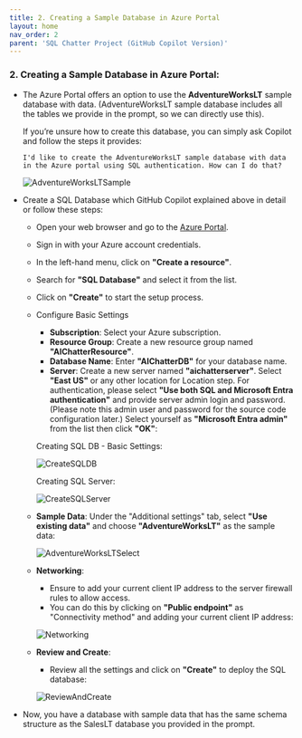 ```yaml
---
title: 2. Creating a Sample Database in Azure Portal
layout: home
nav_order: 2
parent: 'SQL Chatter Project (GitHub Copilot Version)'
---
```


### 2. Creating a Sample Database in Azure Portal:

* The Azure Portal offers an option to use the **AdventureWorksLT** sample database with data. (AdventureWorksLT sample database includes all the tables we provide in the prompt, so we can directly use this). 

   If you’re unsure how to create this database, you can simply ask Copilot and follow the steps it provides:

    ```
    I'd like to create the AdventureWorksLT sample database with data in the Azure portal using SQL authentication. How can I do that?
    ```
    
    ![AdventureWorksLTSample](./CopilotImages/AdventureWorksLTSample.png)

* Create a SQL Database which GitHub Copilot explained above in detail or follow these steps:
  * Open your web browser and go to the [Azure Portal](https://ms.portal.azure.com/). 
  * Sign in with your Azure account credentials.
  * In the left-hand menu, click on **"Create a resource"**.
  * Search for **"SQL Database"** and select it from the list.
  * Click on **"Create"** to start the setup process.
  * Configure Basic Settings
    * **Subscription**: Select your Azure subscription.
    * **Resource Group**: Create a new resource group named **"AIChatterResource"**.
    * **Database Name**: Enter **"AIChatterDB"** for your database name.
    * **Server**: Create a new server named **"aichatterserver"**. Select **"East US"** or any other location for Location step. For authentication, please select **"Use both SQL and Microsoft Entra authentication"** and provide server admin login and password. (Please note this admin user and password for the source code configuration later.)
  Select yourself as **"Microsoft Entra admin"** from the list then click **"OK"**:

    Creating SQL DB - Basic Settings:

    ![CreateSQLDB](./SQLChatterImages/CreateSQLDB1.png)

    Creating SQL Server:

    ![CreateSQLServer](./SQLChatterImages/CreateSQLServer.png)

   * **Sample Data**: Under the "Additional settings" tab, select **"Use existing data"** and choose **"AdventureWorksLT"** as the sample data:

     ![AdventureWorksLTSelect](./SQLChatterImages/AdventureWorksLTSelect.png)

   * **Networking**: 

     * Ensure to add your current client IP address to the server firewall rules to allow access.
     * You can do this by clicking on **"Public endpoint"** as "Connectivity method" and adding your current client IP address:

     ![Networking](./SQLChatterImages/Networking.png)

   * **Review and Create**: 
       * Review all the settings and click on **"Create"** to deploy the SQL database:

     ![ReviewAndCreate](./SQLChatterImages/ReviewAndCreate.png)

 * Now, you have a database with sample data that has the same schema structure as the SalesLT database you provided in the prompt.